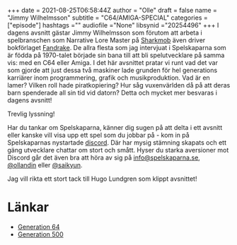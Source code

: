 +++ 
date = 2021-08-25T06:58:44Z
author = "Olle"
draft = false
name = "Jimmy Wilhelmsson"
subtitle = "C64/AMIGA-SPECIAL"
categories = ["episode"]
hashtags =""
audiofile ="None"
libsynid ="20254496"
+++
I dagens avsnitt gästar Jimmy Wilhelmsson som förutom att arbeta i spelbranschen som Narrative Lore Master på [Sharkmob](https://career.sharkmob.com/) även driver bokförlaget [Fandrake](https://fandrake.com/). De allra flesta som jag intervjuat i Spelskaparna som är födda på 1970-talet började sin bana till att bli spelutvecklare på samma vis: med en C64 eller Amiga. I det här avsnittet pratar vi runt vad det var som gjorde att just dessa två maskiner lade grunden för hel generations karriärer inom programmering, grafik och musikproduktion. Vad är en lamer? Vilken roll hade piratkopiering? Hur såg vuxenvärlden då på att deras barn spenderade all sin tid vid datorn? Detta och mycket mer besvaras i dagens avsnitt!

Trevlig lyssning!

Har du tankar om Spelskaparna, känner dig sugen på att delta i ett avsnitt eller kanske vill visa upp ett spel som du jobbar på - kom in på Spelskaparnas nystartade [discord](https://discord.gg/hBHEXss). Där har mysig stämning skapats och ett gäng utvecklare chattar om stort och smått. Hyser du starka aversioner mot Discord går det även bra att höra av sig på info@spelskaparna.se, [@ollandin](https://twitter.com/ollelandin) eller [@saikyun](https://twitter.com/Saikyun).

Jag vill rikta ett stort tack till Hugo Lundgren som klippt avsnittet!

# Länkar
* [Generation 64](https://generation64.se/)
* [Generation 500](https://generation500.com/)